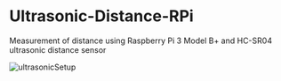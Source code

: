 # Ultrasonic-Distance-RPi
Measurement of distance using Raspberry Pi 3 Model B+ and HC-SR04 ultrasonic distance sensor

![ultrasonicSetup](https://user-images.githubusercontent.com/16199169/154834958-6d919eaf-1fdc-4275-a21b-d2950017c7c8.jpeg)

